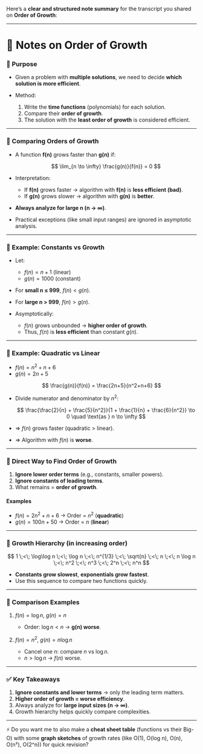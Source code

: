 Here’s a **clear and structured note summary** for the transcript you shared on **Order of Growth**:

---

# 📘 Notes on **Order of Growth**

### 🔹 Purpose

* Given a problem with **multiple solutions**, we need to decide **which solution is more efficient**.
* Method:

  1. Write the **time functions** (polynomials) for each solution.
  2. Compare their **order of growth**.
  3. The solution with the **least order of growth** is considered efficient.

---

### 🔹 Comparing Orders of Growth

* A function **f(n)** grows faster than **g(n)** if:

  $$
  \lim_{n \to \infty} \frac{g(n)}{f(n)} = 0
  $$

* Interpretation:

  * If **f(n)** grows faster → algorithm with **f(n)** is **less efficient (bad)**.
  * If **g(n)** grows slower → algorithm with **g(n)** is **better**.

* **Always analyze for large n (n → ∞)**.

* Practical exceptions (like small input ranges) are ignored in asymptotic analysis.

---

### 🔹 Example: Constants vs Growth

* Let:

  * $f(n) = n + 1$ (linear)
  * $g(n) = 1000$ (constant)

* For **small n ≤ 999**, $f(n) < g(n)$.

* For **large n > 999**, $f(n) > g(n)$.

* Asymptotically:

  * $f(n)$ grows unbounded → **higher order of growth**.
  * Thus, $f(n)$ is **less efficient** than constant $g(n)$.

---

### 🔹 Example: Quadratic vs Linear

* $f(n) = n^2 + n + 6$
* $g(n) = 2n + 5$

$$
\frac{g(n)}{f(n)} = \frac{2n+5}{n^2+n+6}
$$

* Divide numerator and denominator by $n^2$:

  $$
  \frac{\frac{2}{n} + \frac{5}{n^2}}{1 + \frac{1}{n} + \frac{6}{n^2}} \to 0 \quad \text{as } n \to \infty
  $$

* ⇒ $f(n)$ grows faster (quadratic > linear).

* ⇒ Algorithm with $f(n)$ is **worse**.

---

### 🔹 Direct Way to Find Order of Growth

1. **Ignore lower order terms** (e.g., constants, smaller powers).
2. **Ignore constants of leading terms**.
3. What remains = **order of growth**.

#### Examples

* $f(n) = 2n^2 + n + 6$ → Order = $n^2$ (**quadratic**)
* $g(n) = 100n + 50$ → Order = $n$ (**linear**)

---

### 🔹 Growth Hierarchy (in increasing order)

$$
1 \;<\; \log\log n \;<\; \log n \;<\; n^{1/3} \;<\; \sqrt{n} \;<\; n \;<\; n \log n \;<\; n^2 \;<\; n^3 \;<\; 2^n \;<\; n^n
$$

* **Constants grow slowest**, **exponentials grow fastest**.
* Use this sequence to compare two functions quickly.

---

### 🔹 Comparison Examples

1. $f(n) = \log n$, $g(n) = n$

   * Order: $\log n < n$ → **g(n) worse**.

2. $f(n) = n^2$, $g(n) = n \log n$

   * Cancel one $n$: compare $n$ vs $\log n$.
   * $n > \log n$ → $f(n)$ worse.

---

### ✅ Key Takeaways

1. **Ignore constants and lower terms** → only the leading term matters.
2. **Higher order of growth = worse efficiency**.
3. Always analyze for **large input sizes (n → ∞)**.
4. Growth hierarchy helps quickly compare complexities.

---

⚡ Do you want me to also make a **cheat sheet table** (functions vs their Big-O) with some **graph sketches** of growth rates (like O(1), O(log n), O(n), O(n²), O(2^n)) for quick revision?

